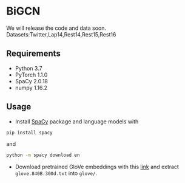 # BiGCN
We will release the code and data soon.
Datasets:Twitter,Lap14,Rest14,Rest15,Rest16
## Requirements

* Python 3.7
* PyTorch 1.1.0
* SpaCy 2.0.18
* numpy 1.16.2

## Usage

* Install [SpaCy](https://spacy.io/) package and language models with
```bash
pip install spacy
```
and
```bash
python -m spacy download en
```
* Download pretrained GloVe embeddings with this [link](http://nlp.stanford.edu/data/wordvecs/glove.840B.300d.zip) and extract `glove.840B.300d.txt` into `glove/`.
